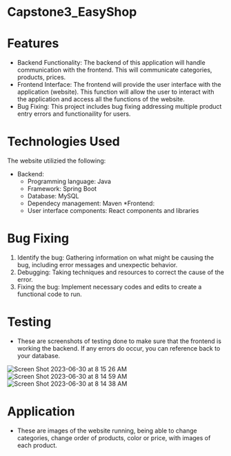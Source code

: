 # Capstone3_EasyShop
# Features
* Backend Functionality: The backend of this application will handle communication with the frontend. This will communicate categories, products, prices. 
* Frontend Interface: The frontend will provide the user interface with the application (website). This function will allow the user to interact with the application and access all the functions of the website. 
* Bug Fixing: This project includes bug fixing addressing multiple product entry errors and functionaility for users. 
# Technologies Used
The website utilizied the following: 
* Backend:
    * Programming language: Java
    * Framework: Spring Boot
    * Database: MySQL
    * Dependecy management: Maven 
*Frontend:
    * User interface components: React components and libraries
 
# Bug Fixing

1. Identify the bug: Gathering information on what might be causing the bug, including error messages and unexpectic behavior.
2. Debugging: Taking techniques and resources to correct the cause of the error.
3. Fixing the bug: Implement necessary codes and edits to create a functional code to run.

# Testing

* These are screenshots of testing done to make sure that the frontend is working the backend. If any errors do occur, you can reference back to your database.

![Screen Shot 2023-06-30 at 8 15 26 AM](https://github.com/ssiddig/Capstone3_EasyShop/assets/129996035/8cee0a08-99ea-4075-8293-7a6094534373)
![Screen Shot 2023-06-30 at 8 14 59 AM](https://github.com/ssiddig/Capstone3_EasyShop/assets/129996035/41041af7-3a1b-41f0-b635-17e4f0450db4)
![Screen Shot 2023-06-30 at 8 14 38 AM](https://github.com/ssiddig/Capstone3_EasyShop/assets/129996035/996d0292-2181-4301-bf8a-f28426e5661d)

# Application

* These are images of the website running, being able to change categories, change order of products, color or price, with images of each product.



   
